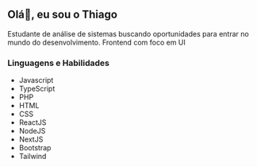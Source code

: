 ## Olá👋, eu sou o Thiago


Estudante de análise de sistemas buscando oportunidades para entrar no mundo do desenvolvimento. Frontend com foco em UI


### Linguagens e Habilidades
- Javascript
- TypeScript
- PHP
- HTML
- CSS
- ReactJS
- NodeJS
- NextJS
- Bootstrap
- Tailwind





